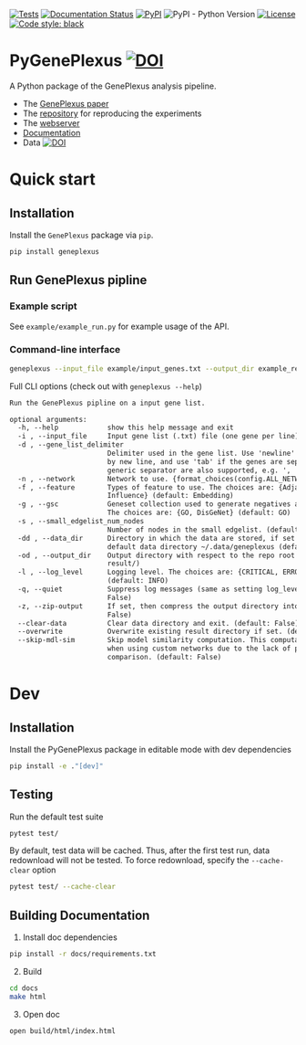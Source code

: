 [![Tests](https://github.com/krishnanlab/PyGenePlexus/actions/workflows/tests.yml/badge.svg)](https://github.com/krishnanlab/PyGenePlexus/actions/workflows/tests.yml)
[![Documentation Status](https://readthedocs.org/projects/pygeneplexus/badge/?version=latest)](https://pygeneplexus.readthedocs.io/en/latest/?badge=latest)
[![PyPI](https://img.shields.io/pypi/v/geneplexus)](https://pypi.org/project/geneplexus/)
![PyPI - Python Version](https://img.shields.io/pypi/pyversions/geneplexus)
[![License](https://img.shields.io/badge/License-BSD_3--Clause-blue.svg)](https://opensource.org/licenses/BSD-3-Clause)
[![Code style: black](https://img.shields.io/badge/code%20style-black-000000.svg)](https://github.com/psf/black)

# PyGenePlexus [![DOI](https://zenodo.org/badge/423591778.svg)](https://zenodo.org/badge/latestdoi/423591778)

A Python package of the GenePlexus analysis pipeline.

* The [GenePlexus paper](https://academic.oup.com/bioinformatics/article/36/11/3457/5780279)
* The [repository](https://github.com/krishnanlab/GenePlexus) for reproducing the experiments
* The [webserver](https://www.geneplexus.net/)
* [Documentation](https://pygeneplexus.readthedocs.io)
* Data [![DOI](https://zenodo.org/badge/DOI/10.5281/zenodo.6383205.svg)](https://doi.org/10.5281/zenodo.6383205)

# Quick start

## Installation

Install the ``GenePlexus`` package via ``pip``.

```bash
pip install geneplexus
```

## Run GenePlexus pipline

### Example script

See `example/example_run.py` for example usage of the API.

### Command-line interface

```bash
geneplexus --input_file example/input_genes.txt --output_dir example_result
```

Full CLI options (check out with ``geneplexus --help``)

```txt
Run the GenePlexus pipline on a input gene list.

optional arguments:
  -h, --help            show this help message and exit
  -i , --input_file     Input gene list (.txt) file (one gene per line). (default: None)
  -d , --gene_list_delimiter
                        Delimiter used in the gene list. Use 'newline' if the genes are separated
                        by new line, and use 'tab' if the genes are seperate by tabs. Other
                        generic separator are also supported, e.g. ', '. (default: newline)
  -n , --network        Network to use. {format_choices(config.ALL_NETWORKS)} (default: STRING)
  -f , --feature        Types of feature to use. The choices are: {Adjacency, Embedding,
                        Influence} (default: Embedding)
  -g , --gsc            Geneset collection used to generate negatives and the modelsimilarities.
                        The choices are: {GO, DisGeNet} (default: GO)
  -s , --small_edgelist_num_nodes
                        Number of nodes in the small edgelist. (default: 50)
  -dd , --data_dir      Directory in which the data are stored, if set to None, then use the
                        default data directory ~/.data/geneplexus (default: None)
  -od , --output_dir    Output directory with respect to the repo root directory. (default:
                        result/)
  -l , --log_level      Logging level. The choices are: {CRITICAL, ERROR, WARNING, INFO, DEBUG}
                        (default: INFO)
  -q, --quiet           Suppress log messages (same as setting log_level to CRITICAL). (default:
                        False)
  -z, --zip-output      If set, then compress the output directory into a Zip file. (default:
                        False)
  --clear-data          Clear data directory and exit. (default: False)
  --overwrite           Overwrite existing result directory if set. (default: False)
  --skip-mdl-sim        Skip model similarity computation. This computation is not yet available
                        when using custom networks due to the lack of pretrained models for
                        comparison. (default: False)
```

# Dev

## Installation

Install the PyGenePlexus package in editable mode with dev dependencies

```bash
pip install -e ."[dev]"
```

## Testing

Run the default test suite

```bash
pytest test/
```

By default, test data will be cached. Thus, after the first test run, data redownload will not be tested. To force redownload, specify the ``--cache-clear`` option

```bash
pytest test/ --cache-clear
```

## Building Documentation

1. Install doc dependencies

```bash
pip install -r docs/requirements.txt
```

2. Build

```bash
cd docs
make html
```

3. Open doc

```bash
open build/html/index.html
```
